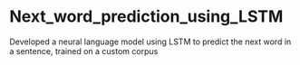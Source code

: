 # Next_word_prediction_using_LSTM
Developed a neural language model using LSTM to predict the next word in a sentence, trained on a custom corpus
